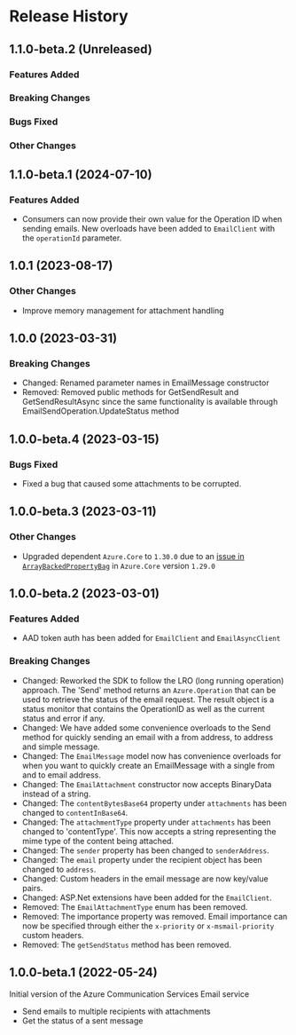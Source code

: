 # Release History

## 1.1.0-beta.2 (Unreleased)

### Features Added

### Breaking Changes

### Bugs Fixed

### Other Changes

## 1.1.0-beta.1 (2024-07-10)

### Features Added

- Consumers can now provide their own value for the Operation ID when sending emails.
  New overloads have been added to `EmailClient` with the `operationId` parameter.

## 1.0.1 (2023-08-17)

### Other Changes
- Improve memory management for attachment handling
 
## 1.0.0 (2023-03-31)

### Breaking Changes
- Changed: Renamed parameter names in EmailMessage constructor
- Removed: Removed public methods for GetSendResult and GetSendResultAsync since the same functionality is available through EmailSendOperation.UpdateStatus method

## 1.0.0-beta.4 (2023-03-15)

### Bugs Fixed
- Fixed a bug that caused some attachments to be corrupted.

## 1.0.0-beta.3 (2023-03-11)

### Other Changes
- Upgraded dependent `Azure.Core` to `1.30.0` due to an [issue in `ArrayBackedPropertyBag`](https://github.com/Azure/azure-sdk-for-net/pull/34800) in `Azure.Core` version `1.29.0`

## 1.0.0-beta.2 (2023-03-01)

### Features Added
- AAD token auth has been added for `EmailClient` and `EmailAsyncClient`

### Breaking Changes
- Changed: Reworked the SDK to follow the LRO (long running operation) approach. The 'Send' method returns an `Azure.Operation` that can be used to retrieve the status of the email request. The result object is a status monitor that contains the OperationID as well as the current status and error if any.
- Changed: We have added some convenience overloads to the Send method for quickly sending an email with a from address, to address and simple message.
- Changed: The `EmailMessage` model now has convenience overloads for when you want to quickly create an EmailMessage with a single from and to email address.
- Changed: The `EmailAttachment` constructor now accepts BinaryData instead of a string.
- Changed: The `contentBytesBase64` property under `attachments` has been changed to `contentInBase64`.
- Changed: The `attachmentType` property under `attachments` has been changed to 'contentType'. This now accepts a string representing the mime type of the content being attached.
- Changed: The `sender` property has been changed to `senderAddress`.
- Changed: The `email` property under the recipient object has been changed to `address`.
- Changed: Custom headers in the email message are now key/value pairs.
- Changed: ASP.Net extensions have been added for the `EmailClient`. 
- Removed: The `EmailAttachmentType` enum has been removed.
- Removed: The importance property was removed. Email importance can now be specified through either the `x-priority` or `x-msmail-priority` custom headers.
- Removed: The `getSendStatus` method has been removed.

## 1.0.0-beta.1 (2022-05-24)
Initial version of the Azure Communication Services Email service
- Send emails to multiple recipients with attachments
- Get the status of a sent message
